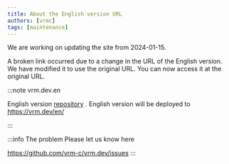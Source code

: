 ```yaml
---
title: About the English version URL
authors: [vrmc]
tags: [maintenance]
---
```


We are working on updating the site from 2024-01-15.

A broken link occurred due to a change in the URL of the English version.
We have modified it to use the original URL.
You can now access it at the original URL.

:::note vrm.dev.en

English version [repository](https://github.com/vrm-c/vrm.dev.en) .
English version will be deployed to https://vrm.dev/en/

:::

:::info The problem
Please let us know here

https://github.com/vrm-c/vrm.dev/issues
:::
